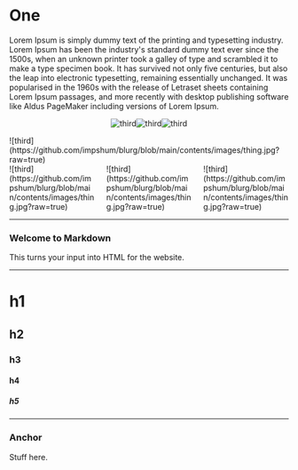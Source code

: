 # One

Lorem Ipsum is simply dummy text of the printing and typesetting industry. Lorem Ipsum has been the industry's standard dummy text ever since the 1500s, when an unknown
  printer took a galley of type and scrambled it to make a type specimen book. It has survived not only five centuries, but also the leap into electronic typesetting, remaining essentially unchanged. It was popularised in the 1960s with the release of
  Letraset sheets containing Lorem Ipsum passages, and more recently with desktop publishing software like Aldus PageMaker including versions of Lorem Ipsum.

<center>

![third](https://github.com/impshum/blurg/blob/main/contents/images/thing.jpg?raw=true)![third](https://github.com/impshum/blurg/blob/main/contents/images/thing.jpg?raw=true)![third](https://github.com/impshum/blurg/blob/main/contents/images/thing.jpg?raw=true)

</center>

<div class='columns is-multiline'>
  <div class='column is-4'>
    ![third](https://github.com/impshum/blurg/blob/main/contents/images/thing.jpg?raw=true)
  </div>
</div>

<div class='columns is-multiline'>
<div class='column is-4'>
  ![third](https://github.com/impshum/blurg/blob/main/contents/images/thing.jpg?raw=true)
</div>
<div class='column is-4'>
  ![third](https://github.com/impshum/blurg/blob/main/contents/images/thing.jpg?raw=true)
</div>
<div class='column is-4'>
  ![third](https://github.com/impshum/blurg/blob/main/contents/images/thing.jpg?raw=true)
</div>
</div>

* * *

### Welcome to Markdown

This turns your input into HTML for the website.

* * *

# h1

## h2

### h3

#### h4

##### h5

* * *

### Anchor

Stuff here.

